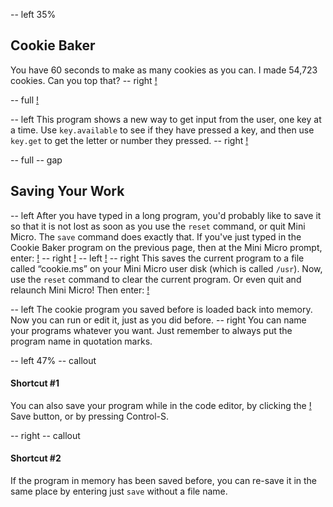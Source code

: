 -- left 35%
## Cookie Baker
You have 60 seconds to make as many cookies as you can.  I made 54,723 cookies.  Can you top that?
-- right
[!](p24-howToPlay.png)

-- full
[!](p24-listing1.png)

-- left
This program shows a new way to get input from the user, one key at a time.  Use `key.available` to see if they have pressed a key, and then use `key.get` to get the letter or number they pressed.
-- right
[!](p24-cookieScreen.png)

-- full
-- gap
## Saving Your Work
-- left
After you have typed in a long program, you'd probably like to save it so that it is not lost as soon as you use the `reset` command, or quit Mini Micro. The `save` command does exactly that.
If you've just typed in the Cookie Baker program on the previous page, then at the Mini Micro prompt, enter:
[!](p24-saveCookieCode.png)
-- right
[!](p24-filebot.png)
-- left
[!](p24-saveCookieScreen.png)
-- right
This saves the current program to a file called “cookie.ms” on your Mini Micro user disk (which is called `/usr`).
Now, use the `reset` command to clear the current program.  Or even quit and relaunch Mini Micro!  Then enter:
[!](p24-loadCookieCode.png)

-- left
The cookie program you saved before is loaded back into memory.  Now you can run or edit it, just as you did before.
-- right
You can name your programs whatever you want.  Just remember to always put the program name in quotation marks.

-- left 47%
-- callout
#### Shortcut #1
You can also save your program while in the code editor, by clicking the [!](p24-saveIcon.png) Save button, or by pressing Control-S.

-- right
-- callout
#### Shortcut #2
If the program in memory has been saved before, you can re-save it in the same place by entering just `save` without a file name.

